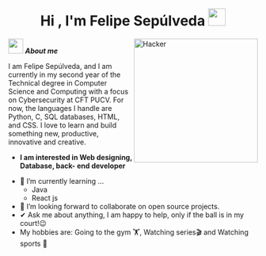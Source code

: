 <h1 align="center">Hi , I'm Felipe Sepúlveda <img src="https://media.giphy.com/media/hvRJCLFzcasrR4ia7z/giphy.gif" width="35"></h1>
<img align="right" width=250px alt="Hacker" src="https://media4.giphy.com/media/v1.Y2lkPTc5MGI3NjExZHZlZGoxY2gxenk2a2dlZHRmYTF3OTBndTVvOGo4anYwNXZlNHVweCZlcD12MV9pbnRlcm5hbF9naWZfYnlfaWQmY3Q9Zw/MD0svLSDeudszrNrp0/giphy.gif" />

<img src="https://media.giphy.com/media/ObNTw8Uzwy6KQ/giphy.gif" width="30px">&nbsp;***About me***

I am Felipe Sepúlveda, and I am currently in my second year of the Technical degree in Computer Science and Computing with a focus on Cybersecurity at CFT PUCV. For now, the languages I handle are Python, C, SQL databases, HTML, and CSS. I love to learn and build something new, productive, innovative and creative.
* **I am interested in Web designing, Database, back- end developer**
- 🌱 I’m currently learning ...
  - Java
  - React js
- 👯 I’m looking forward to collaborate on open source projects.
- ✔ Ask me about anything, I am happy to help, only if the ball is in my court!😉<br>
- My hobbies are:
Going to the gym 🏋️,
Watching series🎬 and
Watching sports 🏅
